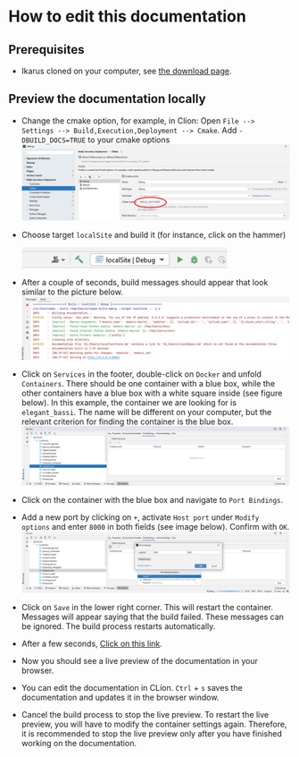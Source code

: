 # How to edit this documentation

## Prerequisites

- Ikarus cloned on your computer,
  see [the download page](../../download).

## Preview the documentation locally

- Change the cmake option, for example, in Clion: Open `File --> Settings --> Build,Execution,Deployment --> Cmake`.
  Add `-DBUILD_DOCS=TRUE` to your cmake options
  ![CmakeOptions.png](../auxiliaryImages/builddocumentationlocally/CmakeOptions.png)
- Choose target `localSite` and build it (for instance, click on the hammer)

  ![localSite.png](../auxiliaryImages/builddocumentationlocally/localSite.png)

- After a couple of seconds, build messages should appear that look similar to the picture below.
  ![buildMessages.png](../auxiliaryImages/builddocumentationlocally/buildMessages.png)
- Click on `Services` in the footer, double-click on `Docker` and unfold `Containers`. There should be
  one container with a blue box, while the other containers have a blue box with a white square inside
  (see figure below). In this example, the container we are looking for is `elegant_bassi`.
  The name will be different on your computer, but the relevant criterion for finding the container
  is the blue box.
  ![servicesDocker.png](../auxiliaryImages/builddocumentationlocally/servicesDocker.png)
- Click on the container with the blue box and navigate to `Port Bindings`.
- Add a new port by clicking on `+`, activate `Host port` under `Modify options` and enter
  `8000` in both fields (see image below). Confirm with `OK`.
  ![portBindings.png](../auxiliaryImages/builddocumentationlocally/portBindings.png)
- Click on `Save` in the lower right corner. This will restart the container. Messages will appear
  saying that the build failed. These messages can be ignored. The build process restarts automatically.
- After a few seconds, [Click on this link](http://127.0.0.1:8000/).
- Now you should see a live preview of the documentation in your browser.
- You can edit the documentation in CLion. `Ctrl` + `s` saves the documentation and updates it in
  the browser window.
- Cancel the build process to stop the live preview. To restart the live preview, you will have to
  modify the container settings again. Therefore, it is recommended to stop the live preview
  only after you have finished working on the documentation.
